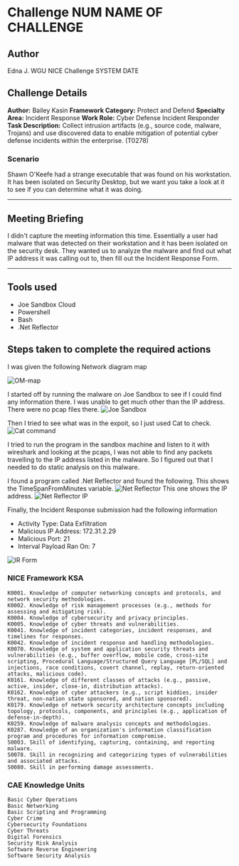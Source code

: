 # Challenge NUM  NAME OF CHALLENGE

## Author
Edna J.
WGU NICE Challenge
SYSTEM
DATE

## Challenge Details

**Author:** Bailey Kasin
**Framework Category:** Protect and Defend
**Specialty Area:** Incident Response
**Work Role:** Cyber Defense Incident Responder
**Task Description:** Collect intrusion artifacts (e.g., source code, malware, Trojans) and use discovered data to enable mitigation of potential cyber defense incidents within the enterprise. (T0278)
### Scenario
Shawn O'Keefe had a strange executable that was found on his workstation. It has been isolated on Security Desktop, but we want you take a look at it to see if you can determine what it was doing.

-----
## Meeting Briefing

I didn't capture the meeting information this time. Essentially a user had malware that was detected on their workstation and it has been isolated on the security desk. They wanted us to analyze the malware and find out what IP address it was calling out to, then fill out the Incident Response Form.



---
## Tools used

 - Joe Sandbox Cloud
 - Powershell
 - Bash
 - .Net Reflector


## Steps taken to complete the required actions

I was given the following Network diagram map

![OM-map](./images/OM-map.jpg)

I started off by running the malware on Joe Sandbox to see if I could find any information there. I was unable to get much other than the IP address. There were no pcap files there. 
![Joe Sandbox](./images/JoesSandbox.PNG)

Then I tried to see what was in the expoit, so I just used Cat to check.
![Cat command](./images/CatExploit.PNG)

I tried to run the program in the sandbox machine and listen to it with wireshark and looking at the pcaps, I was not able to find any packets travelling to the IP address listed in the malware. So I figured out that I needed to do static analysis on this malware.

I found a program called .Net Reflector and found the following.
This shows the TimeSpanFromMinutes variable.
![Net Reflector](./images/NetReflector.PNG)
This one shows the IP address.
![Net Reflector IP](./images/NetReflectorIP.PNG)

Finally, the Incident Response submission had the following information

- Activity Type: Data Exfiltration
- Malicious IP Address: 172.31.2.29
- Malicious Port: 21
- Interval Payload Ran On: 7

![IR Form](./images/IRFormSubmission.PNG)



### NICE Framework KSA
    K0001. Knowledge of computer networking concepts and protocols, and network security methodologies.
    K0002. Knowledge of risk management processes (e.g., methods for assessing and mitigating risk).
    K0004. Knowledge of cybersecurity and privacy principles.
    K0005. Knowledge of cyber threats and vulnerabilities.
    K0041. Knowledge of incident categories, incident responses, and timelines for responses.
    K0042. Knowledge of incident response and handling methodologies.
    K0070. Knowledge of system and application security threats and vulnerabilities (e.g., buffer overflow, mobile code, cross-site scripting, Procedural Language/Structured Query Language [PL/SQL] and injections, race conditions, covert channel, replay, return-oriented attacks, malicious code).
    K0161. Knowledge of different classes of attacks (e.g., passive, active, insider, close-in, distribution attacks).
    K0162. Knowledge of cyber attackers (e.g., script kiddies, insider threat, non-nation state sponsored, and nation sponsored).
    K0179. Knowledge of network security architecture concepts including topology, protocols, components, and principles (e.g., application of defense-in-depth).
    K0259. Knowledge of malware analysis concepts and methodologies.
    K0287. Knowledge of an organization's information classification program and procedures for information compromise.
    S0003. Skill of identifying, capturing, containing, and reporting malware.
    S0078. Skill in recognizing and categorizing types of vulnerabilities and associated attacks.
    S0080. Skill in performing damage assessments.

### CAE Knowledge Units
    Basic Cyber Operations
    Basic Networking
    Basic Scripting and Programming
    Cyber Crime
    Cybersecurity Foundations
    Cyber Threats
    Digital Forensics
    Security Risk Analysis
    Software Reverse Engineering
    Software Security Analysis


